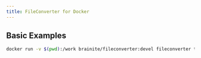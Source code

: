 ```yaml
---
title: FileConverter for Docker
---
```


## Basic Examples

```bash
docker run -v $(pwd):/work brainite/fileconverter:devel fileconverter test.jpg test.png
```
